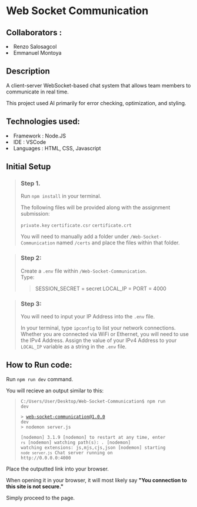 # Web Socket Communication

## __Collaborators :__

<li>Renzo Salosagcol</li>

<li>Emmanuel Montoya</li>

## Description

A client-server WebSocket-based chat system that allows team members to communicate in real time.

This project used AI primarily for error checking, optimization, and styling.

## Technologies used:
<li>Framework : Node.JS</li>
<li>IDE : VSCode</li>
<li>Languages : HTML, CSS, Javascript</li>

## Initial Setup

> ### **Step 1.**
> 
> Run <code>npm install</code> in your terminal.
> 
> The following files will be provided along with the assignment submission:
> 
> <code>private.key</code>
> <code>certificate.csr</code>
> <code>certificate.crt</code>
> 
> You will need to manually add a folder under <code>/Web-Socket-Communication</code> named <code>/certs</code> and place the files within that folder.

> ### **Step 2:**
> 
> Create a <code>.env</code> file within <code>/Web-Socket-Communication</code>.<br>
> Type:
> 
>> SESSION_SECRET = secret
>> LOCAL_IP = 
>> PORT = 4000

> ### Step 3:
> 
> You will need to input your IP Address into the <code>.env</code> file.
> 
> In your terminal, type <code>ipconfig</code> to list your network connections. Whether you are connected via WiFi or Ethernet, you will need to use the IPv4 Address. Assign the value of your IPv4 Address to your <code>LOCAL_IP</code> variable as a string in the <code>.env</code> file.
> 

## How to Run code:

Run <code>npm run dev</code> command.

You will recieve an output similar to this:

> <code>C:/Users/User/Desktop/Web-Socket-Communication$ npm run dev</code>
>
> <code>> web-socket-communication@1.0.0 dev</code><br>
> <code>> nodemon server.js</code>
>
> <code>[nodemon] 3.1.9
> [nodemon] to restart at any time, enter `rs`
> [nodemon] watching path(s): *.*
> [nodemon] watching extensions: js,mjs,cjs,json
> [nodemon] starting `node server.js`
> Chat server running on ht<span>tp://</span>0.0.0.0:4000</code>

Place the outputted link into your browser.

When opening it in your browser, it will most likely say **"You connection to this site is not secure."**

Simply proceed to the page. 

